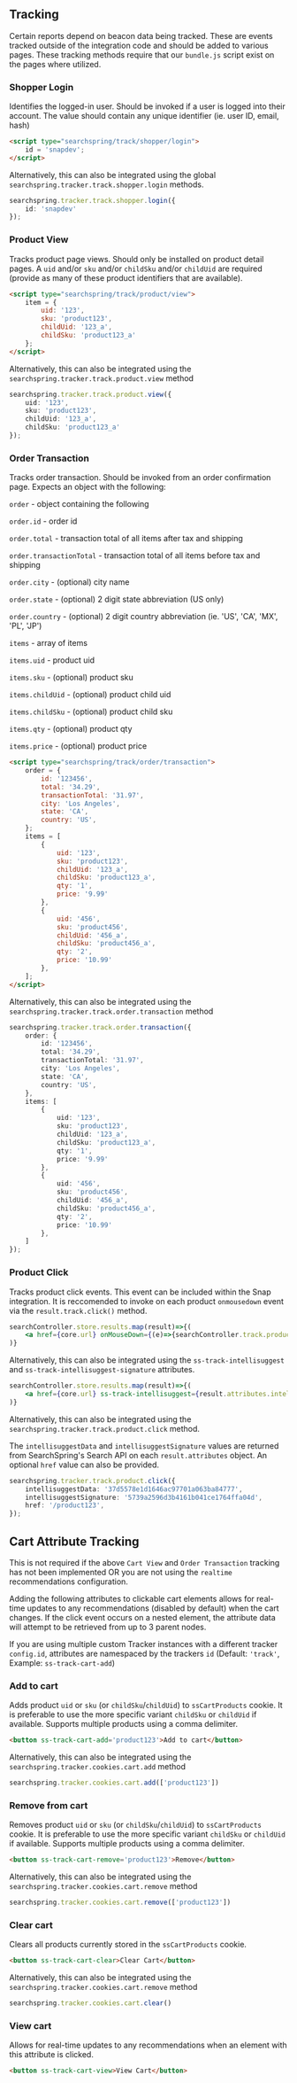 ## Tracking
Certain reports depend on beacon data being tracked. These are events tracked outside of the integration code and should be added to various pages. These tracking methods require that our `bundle.js` script exist on the pages where utilized.

### Shopper Login
Identifies the logged-in user. Should be invoked if a user is logged into their account. The value should contain any unique identifier (ie. user ID, email, hash)

```html
<script type="searchspring/track/shopper/login">
	id = 'snapdev';
</script>
```

Alternatively, this can also be integrated using the global `searchspring.tracker.track.shopper.login` methods.

```typescript
searchspring.tracker.track.shopper.login({
	id: 'snapdev'
});
```

### Product View
Tracks product page views. Should only be installed on product detail pages. A `uid` and/or `sku` and/or `childSku` and/or `childUid` are required (provide as many of these product identifiers that are available).

```html
<script type="searchspring/track/product/view">
	item = {
		uid: '123',
		sku: 'product123',
		childUid: '123_a',
		childSku: 'product123_a'
	};
</script>
```

Alternatively, this can also be integrated using the `searchspring.tracker.track.product.view` method

```typescript
searchspring.tracker.track.product.view({
	uid: '123',
	sku: 'product123',
	childUid: '123_a',
	childSku: 'product123_a'
});
```


### Order Transaction
Tracks order transaction. Should be invoked from an order confirmation page. Expects an object with the following:

`order` - object containing the following

`order.id` - order id

`order.total` - transaction total of all items after tax and shipping

`order.transactionTotal` - transaction total of all items before tax and shipping

`order.city` - (optional) city name

`order.state` - (optional) 2 digit state abbreviation (US only)

`order.country` - (optional) 2 digit country abbreviation	(ie. 'US', 'CA', 'MX', 'PL', 'JP')

`items` - array of items

`items.uid` - product uid

`items.sku` - (optional) product sku

`items.childUid` - (optional) product child uid

`items.childSku` - (optional) product child sku

`items.qty` - (optional) product qty

`items.price` - (optional) product price


```html
<script type="searchspring/track/order/transaction">
	order = {
		id: '123456',
		total: '34.29',
		transactionTotal: '31.97',
		city: 'Los Angeles',
		state: 'CA',
		country: 'US',
	};
	items = [
		{
			uid: '123',
			sku: 'product123',
			childUid: '123_a',
			childSku: 'product123_a',
			qty: '1',
			price: '9.99'
		},
		{
			uid: '456',
			sku: 'product456',
			childUid: '456_a',
			childSku: 'product456_a',
			qty: '2',
			price: '10.99'
		},
	];
</script>
```

Alternatively, this can also be integrated using the `searchspring.tracker.track.order.transaction` method

```typescript
searchspring.tracker.track.order.transaction({
	order: {
		id: '123456',
		total: '34.29',
		transactionTotal: '31.97',
		city: 'Los Angeles',
		state: 'CA',
		country: 'US',
	},
	items: [
		{
			uid: '123',
			sku: 'product123',
			childUid: '123_a',
			childSku: 'product123_a',
			qty: '1',
			price: '9.99'
		},
		{
			uid: '456',
			sku: 'product456',
			childUid: '456_a',
			childSku: 'product456_a',
			qty: '2',
			price: '10.99'
		},
	]
});
```


### Product Click
Tracks product click events. This event can be included within the Snap integration. It is reccomended to invoke on each product `onmousedown` event via the `result.track.click()` method.  

```jsx
searchController.store.results.map(result)=>{(
	<a href={core.url} onMouseDown={(e)=>{searchController.track.product.click(e, result)}}>
)}
```

Alternatively, this can also be integrated using the `ss-track-intellisuggest` and `ss-track-intellisuggest-signature` attributes.

```jsx
searchController.store.results.map(result)=>{(
	<a href={core.url} ss-track-intellisuggest={result.attributes.intellisuggestData} ss-track-intellisuggest-signature={result.attributes.intellisuggestSignature}>
)}
```


Alternatively, this can also be integrated using the `searchspring.tracker.track.product.click` method. 

The `intellisuggestData` and `intellisuggestSignature` values are returned from SearchSpring's Search API on each `result.attributes` object. An optional `href` value can also be provided. 

```typescript
searchspring.tracker.track.product.click({
	intellisuggestData: '37d5578e1d1646ac97701a063ba84777',
	intellisuggestSignature: '5739a2596d3b4161b041ce1764ffa04d',
	href: '/product123',
});
```


## Cart Attribute Tracking

This is not required if the above `Cart View` and `Order Transaction` tracking has not been implemented OR you are not using the `realtime` recommendations configuration. 

Adding the following attributes to clickable cart elements allows for real-time updates to any recommendations (disabled by default) when the cart changes. If the click event occurs on a nested element, the attribute data will attempt to be retrieved from up to 3 parent nodes.

If you are using multiple custom Tracker instances with a different tracker `config.id`, attributes are namespaced by the trackers `id` (Default: `'track'`, Example: `ss-track-cart-add`)

### Add to cart
Adds product `uid` or `sku` (or `childSku`/`childUid`) to `ssCartProducts` cookie. It is preferable to use the more specific variant `childSku` or `childUid` if available. Supports multiple products using a comma delimiter.

```html
<button ss-track-cart-add='product123'>Add to cart</button>
```

Alternatively, this can also be integrated using the `searchspring.tracker.cookies.cart.add` method

```typescript
searchspring.tracker.cookies.cart.add(['product123'])
```


### Remove from cart
Removes product `uid` or `sku` (or `childSku`/`childUid`) to `ssCartProducts` cookie. It is preferable to use the more specific variant `childSku` or `childUid` if available. Supports multiple products using a comma delimiter.

```html
<button ss-track-cart-remove='product123'>Remove</button>
```

Alternatively, this can also be integrated using the `searchspring.tracker.cookies.cart.remove` method

```typescript
searchspring.tracker.cookies.cart.remove(['product123'])
```


### Clear cart
Clears all products currently stored in the `ssCartProducts` cookie.

```html
<button ss-track-cart-clear>Clear Cart</button>
```

Alternatively, this can also be integrated using the `searchspring.tracker.cookies.cart.remove` method

```typescript
searchspring.tracker.cookies.cart.clear()
```

### View cart
Allows for real-time updates to any recommendations when an element with this attribute is clicked.

```html
<button ss-track-cart-view>View Cart</button>
```

